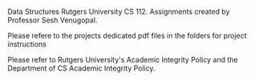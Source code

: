 Data Structures Rutgers University CS 112. Assignments created by Professor Sesh Venugopal.

Please refere to the projects dedicated pdf files in the folders for project instructions

Please refer to Rutgers University's Academic Integrity Policy and the Department of CS Academic Integrity Policy.
